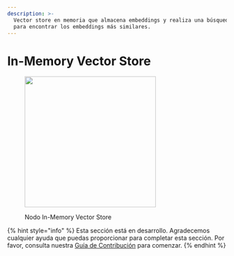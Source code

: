 ```yaml
---
description: >-
  Vector store en memoria que almacena embeddings y realiza una búsqueda lineal exacta
  para encontrar los embeddings más similares.
---
```


# In-Memory Vector Store

<figure><img src="../../../.gitbook/assets/image (159).png" alt="" width="301"><figcaption><p>Nodo In-Memory Vector Store</p></figcaption></figure>

{% hint style="info" %}
Esta sección está en desarrollo. Agradecemos cualquier ayuda que puedas proporcionar para completar esta sección. Por favor, consulta nuestra [Guía de Contribución](../../../contributing/) para comenzar.
{% endhint %}
